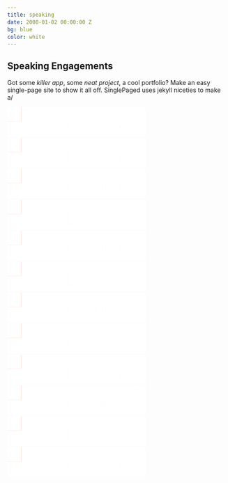 ```yaml
---
title: speaking
date: 2000-01-02 00:00:00 Z
bg: blue
color: white
---
```


## Speaking Engagements

Got some *killer app*, some *neat project*, a cool portfolio? Make an easy single-page site to show it all off. SinglePaged uses jekyll niceties to make a/


<div class= "logo--row">
<img src="/img/microsoft.png">
</div>

<div class= "logo--row">
<img src="/img/microsoft.png">
</div>

<div class= "logo--row">
<img src="/img/microsoft.png">
</div>

<div class= "logo--row">
<img src="/img/microsoft.png">
</div>

<div class= "logo--row">
<img src="/img/microsoft.png">
</div>

<div class= "logo--row">
<img src="/img/microsoft.png">
</div>

<div class= "logo--row">
<img src="/img/microsoft.png">
</div>

<div class= "logo--row">
<img src="/img/microsoft.png">
</div>

<div class= "logo--row">
<img src="/img/microsoft.png">
</div>

<div class= "logo--row">
<img src="/img/microsoft.png">
</div>

<div class= "logo--row">
<img src="/img/microsoft.png">
</div>

<div class= "logo--row">
<img src="/img/microsoft.png">
</div>

<!-- {% highlight html linenos=table %}
<img src="/img/microsoft.png"> <img src="/img/microsoft.png">
{% endhighlight %} -->

